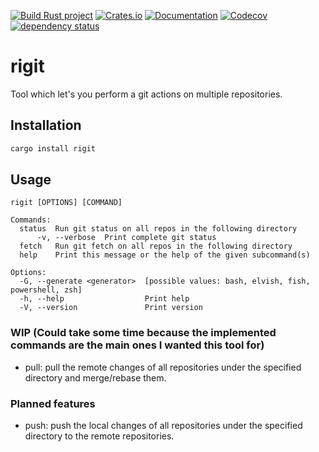 [![Build Rust project](https://github.com/Vaengir-Projects/rigit/actions/workflows/compile.yml/badge.svg)](https://github.com/Vaengir-Projects/rigit/actions/workflows/compile.yml)
[![Crates.io](https://img.shields.io/crates/v/rigit.svg)](https://crates.io/crates/rigit)
[![Documentation](https://docs.rs/rigit/badge.svg)](https://docs.rs/rigit/)
[![Codecov](https://codecov.io/github/Vaengir-Projects/rigit/coverage.svg?branch=main)](https://app.codecov.io/gh/Vaengir-Projects/rigit)
[![dependency status](https://deps.rs/repo/github/Vaengir-Projects/rigit/status.svg)](https://deps.rs/repo/github/Vaengir-Projects/rigit)

# rigit
Tool which let's you perform a git actions on multiple repositories.

## Installation
```bash
cargo install rigit
```

## Usage
```
rigit [OPTIONS] [COMMAND]

Commands:
  status  Run git status on all repos in the following directory
      -v, --verbose  Print complete git status
  fetch   Run git fetch on all repos in the following directory
  help    Print this message or the help of the given subcommand(s)

Options:
  -G, --generate <generator>  [possible values: bash, elvish, fish, powershell, zsh]
  -h, --help                  Print help
  -V, --version               Print version
```

### WIP (Could take some time because the implemented commands are the main ones I wanted this tool for)
- pull: pull the remote changes of all repositories under the specified directory and merge/rebase them.

### Planned features
- push: push the local changes of all repositories under the specified directory to the remote repositories.
